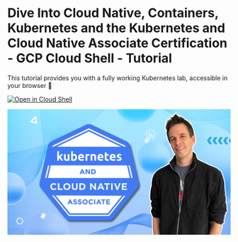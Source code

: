 # Dive Into Cloud Native, Containers, Kubernetes and the Kubernetes and Cloud Native Associate Certification - GCP Cloud Shell - Tutorial

This tutorial provides you with a fully working Kubernetes lab, accessible in your browser 🚀

[![Open in Cloud Shell](https://gstatic.com/cloudssh/images/open-btn.svg)](https://ssh.cloud.google.com/cloudshell/editor?cloudshell_image=gcr.io/cloudshell-images/cloudshell&cloudshell_git_repo=https://github.com/spurin/diveintokcna.git&cloudshell_git_branch=cloudshell&cloudshell_tutorial=tutorial.md&shellonly=true)

![DiveInto](https://raw.githubusercontent.com/spurin/diveintokcna/main/DiveIntoKCNA_Cover.png)
